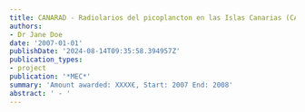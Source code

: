 ```yaml
---
title: CANARAD - Radiolarios del picoplancton en las Islas Canarias (CANARAD)
authors:
- Dr Jane Doe
date: '2007-01-01'
publishDate: '2024-08-14T09:35:58.394957Z'
publication_types:
- project
publication: '*MEC*'
summary: 'Amount awarded: XXXX€, Start: 2007 End: 2008'
abstract: ' - '
---
```

